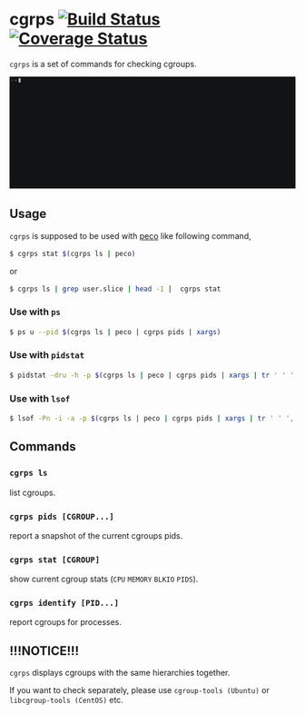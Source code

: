 # cgrps [![Build Status](https://travis-ci.org/k1LoW/cgrps.svg?branch=master)](https://travis-ci.org/k1LoW/cgrps) [![Coverage Status](https://coveralls.io/repos/github/k1LoW/cgrps/badge.svg?branch=master)](https://coveralls.io/github/k1LoW/cgrps?branch=master)

`cgrps` is a set of commands for checking cgroups.

![cgrps.gif](cgrps.gif)

## Usage

`cgrps` is supposed to be used with [peco](https://github.com/peco/peco) like following command,

```sh
$ cgrps stat $(cgrps ls | peco)
```

or

```sh
$ cgrps ls | grep user.slice | head -1 |  cgrps stat
```

### Use with `ps`

```sh
$ ps u --pid $(cgrps ls | peco | cgrps pids | xargs)
```

### Use with `pidstat`

```sh
$ pidstat -dru -h -p $(cgrps ls | peco | cgrps pids | xargs | tr ' ' ',')
```

### Use with `lsof`

```sh
$ lsof -Pn -i -a -p $(cgrps ls | peco | cgrps pids | xargs | tr ' ' ',')
```

## Commands

### `cgrps ls`

list cgroups.

### `cgrps pids [CGROUP...]`

report a snapshot of the current cgroups pids.

### `cgrps stat [CGROUP]`

show current cgroup stats (`CPU` `MEMORY` `BLKIO` `PIDS`).

### `cgrps identify [PID...]`

report cgroups for processes.

## !!!NOTICE!!!

`cgrps` displays cgroups with the same hierarchies together.

If you want to check separately, please use `cgroup-tools (Ubuntu)` or `libcgroup-tools (CentOS)` etc.
